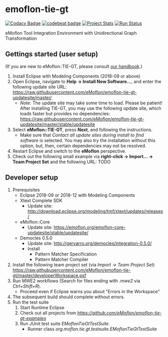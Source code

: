 # emoflon-tie-gt

[![Codacy Badge](https://api.codacy.com/project/badge/Grade/7566bf29bf0546a6a75c52be30b85c79)](https://www.codacy.com/app/RolandKluge/emoflon-tie-gt?utm_source=github.com&amp;utm_medium=referral&amp;utm_content=eMoflon/emoflon-tie-gt&amp;utm_campaign=Badge_Grade)
[![codebeat badge](https://codebeat.co/badges/5d38ead2-f38e-472c-99b5-9f7408970d8e)](https://codebeat.co/projects/github-com-emoflon-emoflon-tie-gt-master)
[![Project Stats](https://www.openhub.net/p/emoflon-tie-gt/widgets/project_thin_badge.gif)](https://www.openhub.net/p/emoflon-tie-gt)
[![Run Status](https://api.shippable.com/projects/5b0413d69f890e0700fdeb2e/badge?branch=master)]()

eMoflon Tool Integration Environment with Unidirectional Graph Transformation

## Gettings started (user setup)
(If you are new to eMoflon::TIE-GT, please consult [our handbook](https://paper.dropbox.com/doc/AVuIhKAu4ZWDck9vCnnQMykWAg-FhfAuR8acECs3kUpgAxoZ).)

1. Install Eclipse with Modeling Components (2018-09 or above)
1. Open Eclipse, navigate to **Help &rarr; Install New Software...**, and enter the following update site URL: https://raw.githubusercontent.com/eMoflon/emoflon-tie-gt-updatesite/master/
   * *Note:* The update site may take some time to load. Please be patient! After installing TIE-GT, you may use the following update site, which loads faster but provides no dependencies: https://raw.githubusercontent.com/eMoflon/emoflon-tie-gt-updatesite/master/stable/updatesite
1. Select **eMoflon::TIE-GT**, press **Next**, and following the instructions.
   * Make sure that *Contact all update sites during install to find software* is selected. You may also try the installation without this option, but, then, certain dependencies may not be resolved.
1. Restart Eclipse and switch to the **eMoflon** perspective.
1. Check out the following small example via **right-click &rarr; Import... &rarr; Team Project Set** and the following URL: TODO

## Developer setup
1. Prerequisites
   - Eclipse 2018-09 or 2018-12 with Modeling Components
   - Xtext Complete SDK
      * Update site: http://download.eclipse.org/modeling/tmf/xtext/updates/releases/
   - eMoflon::Core
      * Update site: https://emoflon.org/emoflon-core-updatesite/stable/updatesite/
   - Democles 0.5.0
      * Update site: http://gervarro.org/democles/integration-0.5.0/
      * Install
         * Pattern Matcher Specification
         * Pattern Matcher Compiler
1. Install the following team project set (via *Import &rarr; Team Project Set*) https://raw.githubusercontent.com/eMoflon/emoflon-tie-gt/master/developerWorkspace.psf
1. Run MWE2 workflows (Search for files ending with *.mwe2* via *Ctrl+Shift+R*).
   * Proceed even if Eclipse warns you about "Errors in the Workspace"
1. The subsequent build should complete without errors.
1. Run the test suite 
   1. Start Runtime Eclipse
   1. Check out all projects from *https://github.com/eMoflon/emoflon-tie-gt-examples*
   1. Run JUnit test suite *EMoflonTieGtTestSuite*
      * Runner class *org.moflon.tie.gt.testsuite.EMoflonTieGtTestSuite*
   
   
